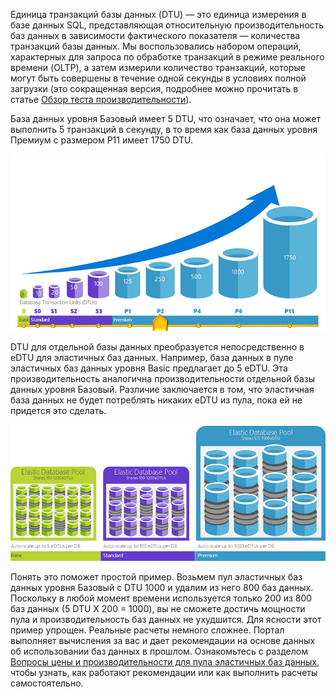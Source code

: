 Единица транзакций базы данных (DTU) — это единица измерения в базе данных SQL, представляющая относительную производительность баз данных в зависимости фактического показателя — количества транзакций базы данных. Мы воспользовались набором операций, характерных для запроса по обработке транзакций в режиме реального времени (OLTP), а затем измерили количество транзакций, которые могут быть совершены в течение одной секунды в условиях полной загрузки (это сокращенная версия, подробнее можно прочитать в статье [Обзор теста производительности](../articles/sql-database/sql-database-benchmark-overview.md)).

База данных уровня Базовый имеет 5 DTU, что означает, что она может выполнить 5 транзакций в секунду, в то время как база данных уровня Премиум с размером P11 имеет 1750 DTU.

![Единицы DTU отдельных баз данных по слою и уровню](./media/sql-database-understanding-dtus/single_db_dtus.png)

DTU для отдельной базы данных преобразуется непосредственно в eDTU для эластичных баз данных. Например, база данных в пуле эластичных баз данных уровня Basic предлагает до 5 eDTU. Эта производительность аналогична производительности отдельной базы данных уровня Базовый. Различие заключается в том, что эластичная база данных не будет потреблять никаких eDTU из пула, пока ей не придется это сделать.

![Пул эластичных баз данных по слою](./media/sql-database-understanding-dtus/sqldb_elastic_pools.png)

Понять это поможет простой пример. Возьмем пул эластичных баз данных уровня Базовый с DTU 1000 и удалим из него 800 баз данных. Поскольку в любой момент времени используется только 200 из 800 баз данных (5 DTU X 200 = 1000), вы не сможете достичь мощности пула и производительность баз данных не ухудшится. Для ясности этот пример упрощен. Реальные расчеты немного сложнее. Портал выполняет вычисления за вас и дает рекомендации на основе данных об использовании баз данных в прошлом. Ознакомьтесь с разделом [Вопросы цены и производительности для пула эластичных баз данных](../articles/sql-database/sql-database-elastic-pool-guidance.md), чтобы узнать, как работают рекомендации или как выполнить расчеты самостоятельно.

<!---HONumber=Nov15_HO1-->